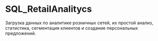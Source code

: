 # SQL_RetailAnalitycs
Загрузка данных по аналитике розничных сетей, их простой анализ, статистика, сегментация клиентов и создание персональных предложений.
